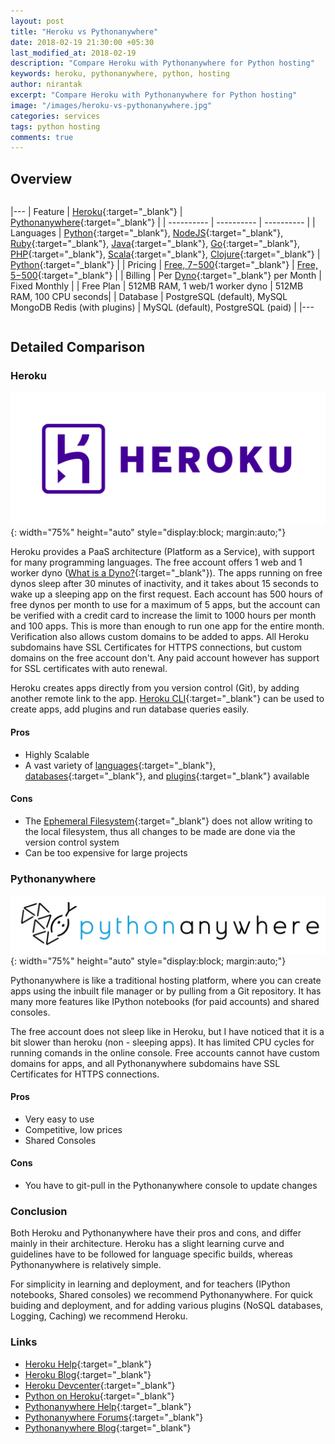 ```yaml
---
layout: post
title: "Heroku vs Pythonanywhere"
date: 2018-02-19 21:30:00 +05:30
last_modified_at: 2018-02-19
description: "Compare Heroku with Pythonanywhere for Python hosting"
keywords: heroku, pythonanywhere, python, hosting
author: nirantak
excerpt: "Compare Heroku with Pythonanywhere for Python hosting"
image: "/images/heroku-vs-pythonanywhere.jpg"
categories: services
tags: python hosting
comments: true
---
```


## Overview

<div style="overflow-x:auto;" markdown="1">

|---
| Feature | [Heroku](https://www.heroku.com){:target="_blank"} | [Pythonanywhere](https://www.pythonanywhere.com){:target="_blank"} |
| ---------- | ---------- | ---------- |
| Languages | [Python](https://www.python.org/){:target="_blank"}, [NodeJS](https://nodejs.org){:target="_blank"}, [Ruby](https://www.ruby-lang.org){:target="_blank"}, [Java](https://java.com){:target="_blank"}, [Go](https://golang.org/){:target="_blank"}, [PHP](http://www.php.net/){:target="_blank"}, [Scala](https://www.scala-lang.org/){:target="_blank"}, [Clojure](https://clojure.org/){:target="_blank"} | [Python](https://www.python.org/){:target="_blank"} |
| Pricing | [Free, $7-$500](https://www.heroku.com/pricing){:target="_blank"}  | [Free, $5-$500](https://www.pythonanywhere.com/pricing/){:target="_blank"}  |
| Billing | Per [Dyno](https://devcenter.heroku.com/articles/dynos){:target="_blank"} per Month | Fixed Monthly |
| Free Plan | 512MB RAM, 1 web/1 worker dyno | 512MB RAM, 100 CPU seconds|
| Database | PostgreSQL (default), MySQL MongoDB Redis (with plugins) | MySQL (default), PostgreSQL (paid) |
|---

</div>

## Detailed Comparison

### Heroku

![Heroku Logo](/images/heroku-logo.png){: width="75%" height="auto" style="display:block; margin:auto;"}

Heroku provides a PaaS architecture (Platform as a Service), with support for many programming languages. The free account offers 1 web and 1 worker dyno ([What is a Dyno?](https://devcenter.heroku.com/articles/dynos){:target="_blank"}). The apps running on free dynos sleep after 30 minutes of inactivity, and it takes about 15 seconds to wake up a sleeping app on the first request. Each account has 500 hours of free dynos per month to use for a maximum of 5 apps, but the account can be verified with a credit card to increase the limit to 1000 hours per month and 100 apps. This is more than enough to run one app for the entire month. Verification also allows custom domains to be added to apps. All Heroku subdomains have SSL Certificates for HTTPS connections, but custom domains on the free account don't. Any paid account however has support for SSL certificates with auto renewal.

Heroku creates apps directly from you version control (Git), by adding another remote link to the app. [Heroku CLI](https://devcenter.heroku.com/articles/heroku-cli){:target="_blank"} can be used to create apps, add plugins and run database queries easily.

#### Pros

* Highly Scalable
* A vast variety of [languages](https://www.heroku.com/languages){:target="_blank"}, [databases](https://devcenter.heroku.com/categories/data-management){:target="_blank"}, and [plugins](https://elements.heroku.com/){:target="_blank"} available

#### Cons

* The [Ephemeral Filesystem](https://devcenter.heroku.com/articles/dynos#ephemeral-filesystem){:target="_blank"} does not allow writing to the local filesystem, thus all changes to be made are done via the version control system
* Can be too expensive for large projects

### Pythonanywhere

![Pythonanywhere Logo](/images/pythonanywhere-logo.png){: width="75%" height="auto" style="display:block; margin:auto;"}

Pythonanywhere is like a traditional hosting platform, where you can create apps using the inbuilt file manager or by pulling from a Git repository. It has many more features like IPython notebooks (for paid accounts) and shared consoles.

The free account does not sleep like in Heroku, but I have noticed that it is a bit slower than heroku (non - sleeping apps). It has limited CPU cycles for running comands in the online console. Free accounts cannot have custom domains for apps, and all Pythonanywhere subdomains have SSL Certificates for HTTPS connections.

#### Pros

* Very easy to use
* Competitive, low prices
* Shared Consoles

#### Cons

* You have to git-pull in the Pythonanywhere console to update changes

### Conclusion

Both Heroku and Pythonanywhere have their pros and cons, and differ mainly in their architecture. Heroku has a slight learning curve and guidelines have to be followed for language specific builds, whereas Pythonanywhere is relatively simple.

For simplicity in learning and deployment, and for teachers (IPython notebooks, Shared consoles) we recommend Pythonanywhere.
For quick buiding and deployment, and for adding various plugins (NoSQL databases, Logging, Caching) we recommend Heroku.

### Links

* [Heroku Help](https://help.heroku.com/){:target="_blank"}
* [Heroku Blog](https://blog.heroku.com/){:target="_blank"}
* [Heroku Devcenter](https://devcenter.heroku.com/){:target="_blank"}
* [Python on Heroku](https://devcenter.heroku.com/categories/python){:target="_blank"}
* [Pythonanywhere Help](https://help.pythonanywhere.com/pages/){:target="_blank"}
* [Pythonanywhere Forums](https://www.pythonanywhere.com/forums/){:target="_blank"}
* [Pythonanywhere Blog](https://blog.pythonanywhere.com/){:target="_blank"}
